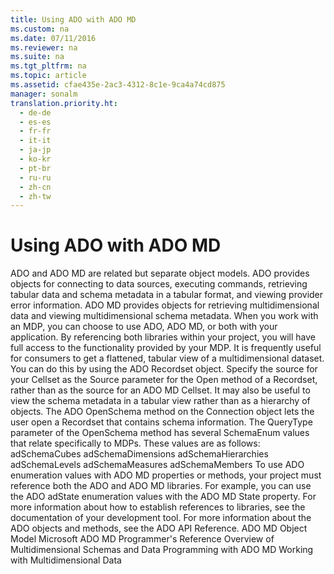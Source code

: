```yaml
---
title: Using ADO with ADO MD
ms.custom: na
ms.date: 07/11/2016
ms.reviewer: na
ms.suite: na
ms.tgt_pltfrm: na
ms.topic: article
ms.assetid: cfae435e-2ac3-4312-8c1e-9ca4a74cd875
manager: sonalm
translation.priority.ht: 
  - de-de
  - es-es
  - fr-fr
  - it-it
  - ja-jp
  - ko-kr
  - pt-br
  - ru-ru
  - zh-cn
  - zh-tw
---
```

# Using ADO with ADO MD
<?xml version="1.0" encoding="utf-8"?>
<developerConceptualDocument xmlns="http://ddue.schemas.microsoft.com/authoring/2003/5" xmlns:xlink="http://www.w3.org/1999/xlink" xmlns:xsi="http://www.w3.org/2001/XMLSchema-instance" xsi:schemaLocation="http://ddue.schemas.microsoft.com/authoring/2003/5 http://dduestorage.blob.core.windows.net/ddueschema/developer.xsd">
  <introduction>
    <para>ADO and ADO MD are related but separate object models. ADO provides objects for connecting to data sources, executing commands, retrieving tabular data and schema metadata in a tabular format, and viewing provider error information. ADO MD provides objects for retrieving multidimensional data and viewing multidimensional schema metadata.</para>
    <para>When you work with an MDP, you can choose to use ADO, ADO MD, or both with your application. By referencing both libraries within your project, you will have full access to the functionality provided by your MDP.</para>
    <para>It is frequently useful for consumers to get a flattened, tabular view of a multidimensional dataset. You can do this by using the ADO <legacyLink xlink:href="ede1415f-c3df-4cc5-a05b-2576b2b84b60">Recordset</legacyLink> object. Specify the source for your <legacyLink xlink:href="5e2452c0-cac0-49b2-8099-836c35794d50">Cellset</legacyLink> as the <legacyBold><legacyItalic>Source</legacyItalic></legacyBold> parameter for the <legacyLink xlink:href="3236749c-4b71-4235-89e2-ccdfaaa9319d">Open</legacyLink> method of a <legacyBold>Recordset</legacyBold>, rather than as the source for an ADO MD <legacyBold>Cellset</legacyBold>.</para>
    <para>It may also be useful to view the schema metadata in a tabular view rather than as a hierarchy of objects. The ADO <legacyLink xlink:href="850cf3ce-f18f-4e7c-8597-96c1dc504866">OpenSchema</legacyLink> method on the <legacyLink xlink:href="ef6b1824-5b12-43db-89d7-8f3d13896d4d">Connection</legacyLink> object lets the user open a <legacyBold>Recordset</legacyBold> that contains schema information. The <legacyBold><legacyItalic>QueryType</legacyItalic></legacyBold> parameter of the <legacyBold>OpenSchema</legacyBold> method has several <legacyLink xlink:href="21c97651-297f-469f-b5b5-c48af72b62a8">SchemaEnum</legacyLink> values that relate specifically to MDPs. These values are as follows:  </para>
    <list class="bullet">
      <listItem>
        <para>
          <legacyBold>adSchemaCubes</legacyBold>           </para>
      </listItem>
      <listItem>
        <para>
          <legacyBold>adSchemaDimensions</legacyBold>           </para>
      </listItem>
      <listItem>
        <para>
          <legacyBold>adSchemaHierarchies</legacyBold>           </para>
      </listItem>
      <listItem>
        <para>
          <legacyBold>adSchemaLevels</legacyBold>           </para>
      </listItem>
      <listItem>
        <para>
          <legacyBold>adSchemaMeasures</legacyBold>           </para>
      </listItem>
      <listItem>
        <para>
          <legacyBold>adSchemaMembers</legacyBold>           </para>
      </listItem>
    </list>
    <para>To use ADO enumeration values with ADO MD properties or methods, your project must reference both the ADO and ADO MD libraries. For example, you can use the ADO <legacyBold>adState</legacyBold> enumeration values with the ADO MD <legacyLink xlink:href="06d480ca-9eb6-4570-a45d-a73539bddd32">State</legacyLink> property. For more information about how to establish references to libraries, see the documentation of your development tool.</para>
    <para>For more information about the ADO objects and methods, see the <legacyLink xlink:href="bfd96a4b-c913-45aa-9e4c-ec86ac364f3a">ADO API Reference</legacyLink>.</para>
  </introduction>
  <relatedTopics>
<link xlink:href="6242b374-091b-406f-827a-c0dcd3e1967a">ADO MD Object Model</link>
<link xlink:href="75b774a5-fa94-490a-b521-b2b8f7d48919">Microsoft ADO MD Programmer's Reference</link>
<link xlink:href="ce37fa06-c581-4d80-9a9b-c3aa66408909">Overview of Multidimensional Schemas and Data</link>
<link xlink:href="c826b9b5-0d78-43a2-8174-5844db62a93c">Programming with ADO MD</link>
<link xlink:href="84387746-aa3e-44fd-ad6c-a8214a6966dc">Working with Multidimensional Data</link>
</relatedTopics>
</developerConceptualDocument>